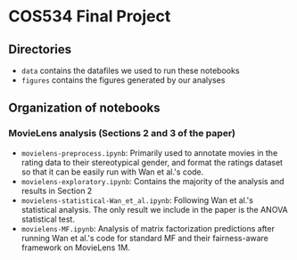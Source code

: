 # COS534 Final Project 

## Directories
- `data` contains the datafiles we used to run these notebooks
- `figures` contains the figures generated by our analyses

## Organization of notebooks

### MovieLens analysis (Sections 2 and 3 of the paper)
- `movielens-preprocess.ipynb`: Primarily used to annotate movies in the rating data to their stereotypical gender, and format the ratings dataset so that it can be easily run with Wan et al.'s code.
- `movielens-exploratory.ipynb`: Contains the majority of the analysis and results in Section 2 
- `movielens-statistical-Wan_et_al.ipynb`: Following Wan et al.'s statistical analysis. The only result we include in the paper is the ANOVA statistical test.
- `movielens-MF.ipynb`: Analysis of matrix factorization predictions after running Wan et al.'s code for standard MF and their fairness-aware framework on MovieLens 1M. 
